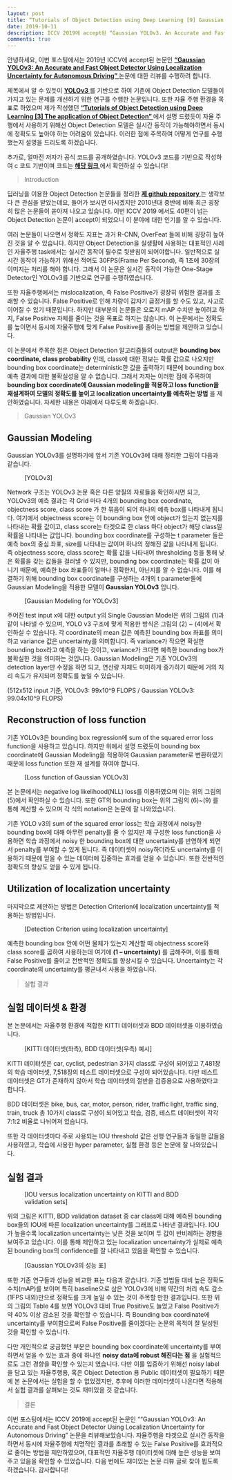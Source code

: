 ```yaml
---
layout: post
title: “Tutorials of Object Detection using Deep Learning [9] Gaussian YOLOv3. An Accurate and Fast Object Detector Using Localization Uncertainty for Autonomous Driving Review”
date: 2019-10-11
description: ICCV 2019에 accept된 “Gaussian YOLOv3. An Accurate and Fast Object Detector Using Localization Uncertainty for Autonomous Driving” 논문에 대한 리뷰를 수행하였습니다.
comments: true
---
```


안녕하세요, 이번 포스팅에서는 2019년 ICCV에 accept된 논문인 
 <a href="https://arxiv.org/pdf/1904.04620.pdf" target="_blank"><b> “Gaussian YOLOv3: An Accurate and Fast Object Detector Using Localization Uncertainty for Autonomous Driving” </b></a> 
논문에 대한 리뷰를 수행하려 합니다. 

제목에서 알 수 있듯이 
<a href="https://pjreddie.com/media/files/papers/YOLOv3.pdf" target="_blank"><b> YOLOv3 </b></a>
를 기반으로 하여 기존에 Object Detection 모델들이 가지고 있는 문제를 개선하기 위한 연구를 수행한 논문입니다. 또한 자율 주행 환경을 목표로 하였으며 제가 작성했던 
<a href="https://hoya012.github.io/blog/Tutorials-of-Object-Detection-Using-Deep-Learning-the-application-of-object-detection/" target="_blank"><b> “Tutorials of Object Detection using Deep Learning [3] The application of Object Detection” </b></a> 
에서 설명 드렸듯이 자율 주행에서 사용하기 위해선 Object Detection 모델은 실시간 동작이 가능해야하면서 동시에 정확도도 높아야 하는 어려움이 있습니다. 이러한 점에 주목하여 어떻게 연구를 수행했는지 설명을 드리도록 하겠습니다.

추가로, 얼마전 저자가 공식 코드를 공개하였습니다. YOLOv3 코드를 기반으로 작성하여 c 코드 기반이며 코드는 
<a href="https://github.com/jwchoi384/Gaussian_YOLOv3" target="_blank"><b> 해당 링크 </b></a> 
에서 확인하실 수 있습니다!

<blockquote> Introduction </blockquote>
딥러닝을 이용한 Object Detection 논문들을 정리한 
<a href="https://github.com/hoya012/deep_learning_object_detection" target="_blank"><b> 제 github repository </b></a> 
는 생각보다 큰 관심을 받았는데요, 들어가 보시면 아시겠지만 2010년대 중반에 비해 최근 굉장히 많은 논문들이 쏟아져 나오고 있습니다. 이번 ICCV 2019 에서도 40편이 넘는 Object Detection 논문이 accept이 되었으니 이 분야에 대한 인기를 알 수 있습니다. 


여러 논문들이 나오면서 정확도 지표는 과거 R-CNN, OverFeat 들에 비해 굉장히 높아진 것을 알 수 있습니다. 하지만 Object Detection을 실생활에 사용하는 대표적인 사례인 자율주행 task에서는 실시간 동작이 필수로 뒷받침이 되어야합니다. 일반적으로 실시간 동작이 가능하기 위해선 적어도 30FPS(Frame Per Second), 즉 1초에 30장의 이미지는 처리를 해야 합니다. 그래서 이 논문은 실시간 동작이 가능한 One-Stage Detector인 YOLOv3를 기반으로 연구를 수행하였습니다. 


또한 자율주행에서는 mislocalization, 즉 False Positive가 굉장히 위험한 결과를 초래할 수 있습니다. False Positive로 인해 차량이 갑자기 급정거를 할 수도 있고, 사고로 이어질 수 있기 때문입니다. 하지만 대부분의 논문들은 오로지 mAP 수치만 높이려고 하지, False Positive 자체를 줄이는 것을 목표로 하지는 않습니다. 이 논문에서는 정확도를 높이면서 동시에 자율주행에 맞게 False Positive를 줄이는 방법을 제안하고 있습니다.


이 논문에서 주목한 점은 Object Detection 알고리즘들의 output은 **bounding box coordinate, class probability** 인데, class에 대한 정보는 확률 값으로 나오지만 bounding box coordinate는 deterministic한 값을 출력하기 때문에 bounding box 예측 결과에 대한 불확실성을 알 수 없습니다. 그래서 저자는 이러한 점에 주목하여 **bounding box coordinate에 Gaussian modeling을 적용하고 loss function을 재설계하여 모델의 정확도를 높이고 localization uncertainty를 예측하는 방법** 을 제안하였습니다. 자세한 내용은 아래에서 다루도록 하겠습니다. 

<blockquote> Gaussian YOLOv3 </blockquote>

## Gaussian Modeling
Gaussian YOLOv3를 설명하기에 앞서 기존 YOLOv3에 대해 정리한 그림이 다음과 같습니다. 
<figure>
	<img src="{{ '/assets/img/object_detection_ninth/1.PNG' | prepend: site.baseurl }}" alt=""> 
	<figcaption> [YOLOv3] </figcaption>
</figure> 

Network 구조는 YOLOv3 논문 혹은 다른 양질의 자료들을 확인하시면 되고, YOLOv3의 예측 결과는 각 Grid 마다 4개의 bounding box coordinate, objectness score, class score 가 한 묶음이 되어 하나의 예측 box를 나타내게 됩니다. 여기에서 objectness score는 이 bounding box 안에 object가 있는지 없는지를 나타내는 확률 값이고, class score는 타겟으로 한 class 마다 object가 해당 class일 확률을 나타내는 값입니다. bounding box coordinate를 구성하는 t parameter 들은 예측 box의 중심 좌표, size를 나타내는 값이며 하나의 정해진 값을 나타내게 됩니다. 즉 objectness score, class score는 확률 값을 나타내어 thresholding 등을 통해 낮은 확률을 갖는 값들을 걸러낼 수 있지만, bounding box coordinate는 확률 값이 아니기 때문에, 예측한 box 좌표들이 얼마나 정확한지, 아닌지를 알 수 없습니다. 이를 해결하기 위해 bounding box coordinate를 구성하는 4개의 t parameter들에 Gaussian Modeling을 적용한 모델이 **Gaussian YOLOv3** 입니다. 

<figure>
	<img src="{{ '/assets/img/object_detection_ninth/2.PNG' | prepend: site.baseurl }}" alt=""> 
	<figcaption> [Gaussian Modeling for YOLOv3] </figcaption>
</figure> 

주어진 test input x에 대한 output y의 Single Gaussian Model은 위의 그림의 (1)과 같이 나타낼 수 있으며, YOLO v3 구조에 맞게 적용한 방식은 그림의 (2) ~ (4)에서 확인하실 수 있습니다. 각 coordinate의 mean 값은 예측된 bounding box 좌표를 의미하고 variance 값은 uncertainty를 의미합니다. 즉 variance가 작으면 확실한 bounding box라고 예측을 하는 것이고, variance가 크다면 예측한 bounding box가 불확실한 것을 의미하는 것입니다. Gaussian Modeling은 기존 YOLOv3의 detection layer만 수정을 하면 되고, 연산량 자체도 미미하게 증가하기 때문에 거의 처리 속도가 유지되며 정확도를 높일 수 있습니다. 


(512x512 input 기준, YOLOv3: 99x10^9 FLOPS / Gaussian YOLOv3: 99.04x10^9 FLOPS)


## Reconstruction of loss function
기존 YOLOv3은 bounding box regression에 sum of the squared error loss function을 사용하고 있습니다. 하지만 위에서 설명 드렸듯이 bounding box coordinate에 Gaussian Modeling을 적용하여 Gaussian parameter로 변환하였기 때문에 loss function 또한 재 설계를 하여야 합니다. 

<figure>
	<img src="{{ '/assets/img/object_detection_ninth/3.PNG' | prepend: site.baseurl }}" alt=""> 
	<figcaption> [Loss function of Gaussian YOLOv3] </figcaption>
</figure> 

본 논문에서는 negative log likelihood(NLL) loss를 이용하였으며 이는 위의 그림의 (5)에서 확인하실 수 있습니다. 또한 GT의 bounding box는 위의 그림의 (6)~(9) 를 통해 계산할 수 있으며 각 식의 notation은 논문에 잘 나와있습니다. 

기존 YOLO v3의 sum of the squared error loss는 학습 과정에서 noisy한 bounding box에 대해 아무런 penalty를 줄 수 없지만 재 구성한 loss function을 사용하면 학습 과정에서 noisy 한 bounding box에 대한 uncertainty를 반영하게 되면서 penalty를 부여할 수 있게 됩니다. 즉 데이터셋이 noisy하더라도 uncertainty를 이용하기 때문에 믿을 수 있는 데이터에 집중하는 효과를 얻을 수 있습니다. 또한 전반적인 정확도의 향상도 얻을 수 있게 됩니다. 

## Utilization of localization uncertainty
마지막으로 제안하는 방법은 Detection Criterion에 localization uncertainty를 적용하는 방법입니다. 

<figure>
	<img src="{{ '/assets/img/object_detection_ninth/6.PNG' | prepend: site.baseurl }}" alt=""> 
	<figcaption> [Detection Criterion using localization uncertainty] </figcaption>
</figure> 

예측한 bounding box 안에 어떤 물체가 있는지 계산할 때 objectness score와 class score를 곱하여 사용하는데 여기에 **(1 – uncertainty)** 를 곱해주며, 이를 통해 False Positive를 줄이고 전반적인 정확도를 향상시킬 수 있습니다. Uncertainty는 각 coordinate의 uncertainty를 평균내서 사용을 하였습니다. 
 
<blockquote> 실험 결과 </blockquote>

## 실험 데이터셋 & 환경
본 논문에서는 자율주행 환경에 적합한 KITTI 데이터셋과 BDD 데이터셋을 이용하였습니다.

<figure>
	<img src="{{ '/assets/img/object_detection_ninth/7.PNG' | prepend: site.baseurl }}" alt=""> 
	<figcaption> [KITTI 데이터셋(좌측), BDD 데이터셋(우측) 예시] </figcaption>
</figure> 


 KITTI 데이터셋은 car, cyclist, pedestrian 3가지 class로 구성이 되어있고 7,481장의 학습 데이터셋, 7,518장의 테스트 데이터셋으로 구성이 되어있습니다. 다만 테스트 데이터셋은 GT가 존재하지 않아서 학습 데이터셋의 절반을 검증용으로 사용하였다고 합니다.  

BDD 데이터셋은 bike, bus, car, motor, person, rider, traffic light, traffic sing, train, truck 총 10가지 class로 구성이 되어있고 학습, 검증, 테스트 데이터셋이 각각 7:1:2 비율로 나뉘어져 있습니다. 

또한 각 데이터셋마다 주로 사용되는 IOU threshold 값은 선행 연구들과 동일한 값들을 사용하였고, 학습에 사용한 hyper parameter, 실험 환경 등은 논문에 잘 나와있습니다.

## 실험 결과
<figure>
	<img src="{{ '/assets/img/object_detection_ninth/4.PNG' | prepend: site.baseurl }}" alt=""> 
	<figcaption> [IOU versus localization uncertainty on KITTI and BDD validation sets] </figcaption>
</figure> 

위의 그림은 KITTI, BDD validation dataset 중 car class에 대해 예측된 bounding box들의 IOU에 따른 localization uncertainty를 그래프로 나타낸 결과입니다. IOU가 높을수록 localization uncertainty는 낮은 것을 보이며 두 값이 반비례하는 경향을 보여주고 있습니다. 이를 통해 제안하고 있는 localization uncertainty가 실제로 예측된 bounding box의 confidence를 잘 나타내고 있음을 확인할 수 있습니다.

<figure>
	<img src="{{ '/assets/img/object_detection_ninth/5.PNG' | prepend: site.baseurl }}" alt=""> 
	<figcaption> [Gaussian YOLOv3의 성능 표] </figcaption>
</figure> 

또한 기존 연구들과 성능을 비교한 표는 다음과 같습니다. 기존 방법들 대비 높은 정확도 수치(mAP)를 보이며 특히 baseline으로 삼은 YOLOv3에 비해 약간의 처리 속도 감소(1FPS 내외)만으로 정확도를 크게 높일 수 있는 것이 주목할 만한 결과입니다. 또한 위의 그림의 Table 4를 보면 YOLOv3 대비 True Positive도 늘었고 False Positive가 약 40% 이상 감소된 것을 확인할 수 있습니다. 즉 Bounding box coordinate에 uncertainty를 부여함으로써 False Positive를 줄이겠다는 논문의 목적이 잘 달성된 것을 확인할 수 있습니다. 

다만 개인적으로 궁금했던 부분은 bounding box coordinate에 uncertainty를 부여하면서 얻을 수 있는 효과 중에 하나인 **noisy data에 robust 해진다는 점** 을 실험적으로도 그런 경향을 확인할 수 있는지 였습니다. 다만 이를 입증하기 위해선 noisy label을 담고 있는 자율주행용, 혹은 Object Detection 용 Public 데이터셋이 필요하기 때문에 본 논문에서는 실험을 할 수 없었겠지만, 추후에 이러한 데이터셋이 나온다면 적용해서 실험 결과를 살펴보는 것도 재미있을 것 같습니다.

<blockquote> 결론 </blockquote>
이번 포스팅에서는 ICCV 2019에 accept된 논문인 ““Gaussian YOLOv3: An Accurate and Fast Object Detector Using Localization Uncertainty for Autonomous Driving” 논문을 리뷰해보았습니다. 자율주행을 타겟으로 실시간 동작을 하면서 동시에 자율주행에 치명적인 결과를 초래할 수 있는 False Positive를 효과적으로 줄이는 방법을 제안하였으며, 대표적인 자율주행 데이터셋에 대해 높은 성능을 보여주고 있음을 확인할 수 있었습니다. 
다음 번에도 재미있는 논문 리뷰 글로 찾아 뵙도록 하겠습니다. 감사합니다!

